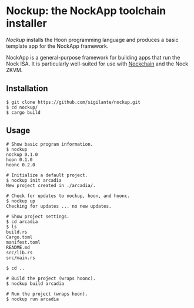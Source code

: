 # Nockup: the NockApp toolchain installer

*Nockup* installs the Hoon programming language and produces a basic template app for the NockApp framework.

NockApp is a general-purpose framework for building apps that run the Nock ISA.  It is particularly well-suited for use with [Nockchain](https://nockchain.org) and the Nock ZKVM.

## Installation

```
$ git clone https://github.com/sigilante/nockup.git
$ cd nockup/
$ cargo build
```

## Usage

```
# Show basic program information.
$ nockup
nockup 0.1.0
hoon 0.1.0
hoonc 0.2.0

# Initialize a default project.
$ nockup init arcadia
New project created in ./arcadia/.

# Check for updates to nockup, hoon, and hoonc.
$ nockup up
Checking for updates ... no new updates.

# Show project settings.
$ cd arcadia
$ ls
build.rs
Cargo.toml
manifest.toml
README.md
src/lib.rs
src/main.rs

$ cd ..

# Build the project (wraps hoonc).
$ nockup build arcadia

# Run the project (wraps hoon).
$ nockup run arcadia
```

